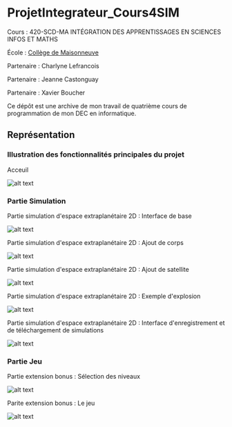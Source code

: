 # ProjetIntegrateur_Cours4SIM

Cours : 420-SCD-MA INTÉGRATION DES APPRENTISSAGES EN SCIENCES INFOS ET MATHS

École : [Collège de Maisonneuve](https://www.cmaisonneuve.qc.ca)

Partenaire : Charlyne Lefrancois

Partenaire : Jeanne Castonguay

Partenaire : Xavier Boucher

Ce dépôt est une archive de mon travail de quatrième cours de programmation de mon DEC en informatique.

## Représentation

### Illustration des fonctionnalités principales du projet

Acceuil

![alt text](https://github.com/TritzA/ProjetIntegrateur_Cours4SIM/blob/main/images/menu.PNG)

### Partie Simulation

Partie simulation d'espace extraplanétaire 2D : Interface de base

![alt text](https://github.com/TritzA/ProjetIntegrateur_Cours4SIM/blob/main/images/simulation%20vierge.PNG)

Partie simulation d'espace extraplanétaire 2D : Ajout de corps

![alt text](https://github.com/TritzA/ProjetIntegrateur_Cours4SIM/blob/main/images/ajoutPlanete.PNG)

Partie simulation d'espace extraplanétaire 2D : Ajout de satellite

![alt text](https://github.com/TritzA/ProjetIntegrateur_Cours4SIM/blob/main/images/ajoutSat.PNG)

Partie simulation d'espace extraplanétaire 2D : Exemple d'explosion 

![alt text](https://github.com/TritzA/ProjetIntegrateur_Cours4SIM/blob/main/images/collision.PNG)

Partie simulation d'espace extraplanétaire 2D : Interface d'enregistrement et de téléchargement de simulations

![alt text](https://github.com/TritzA/ProjetIntegrateur_Cours4SIM/blob/main/images/charger%20une%20partie%20personnalisé.PNG)

### Partie Jeu

Partie extension bonus : Sélection des niveaux

![alt text](https://github.com/TritzA/ProjetIntegrateur_Cours4SIM/blob/main/images/selection%20des%20niveaux.PNG)

Parite extension bonus : Le jeu

![alt text](https://github.com/TritzA/ProjetIntegrateur_Cours4SIM/blob/main/images/modeJeu.PNG)
